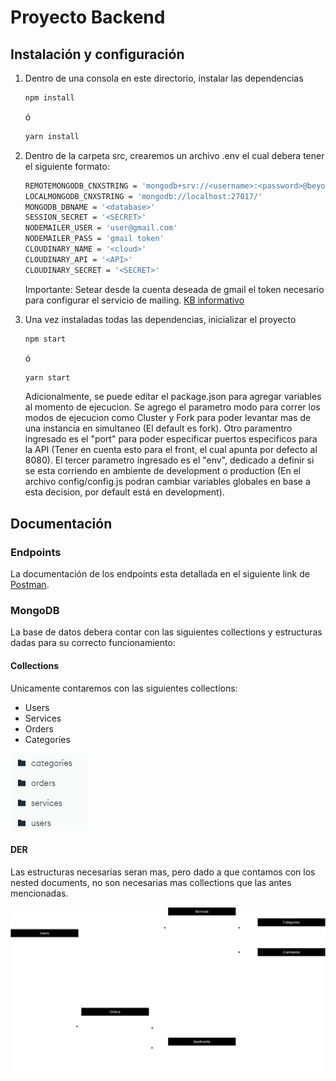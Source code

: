 # Proyecto Backend

## Instalación y configuración

1. Dentro de una consola en este directorio, instalar las dependencias

    ```bash
    npm install
    ```
    ó
    ```bash
    yarn install
    ```

2. Dentro de la carpeta src, crearemos un archivo .env el cual debera tener el siguiente formato:

    ```bash
    REMOTEMONGODB_CNXSTRING = 'mongodb+srv://<username>:<password>@beyondthebasics.abcde.mongodb.net/'
    LOCALMONGODB_CNXSTRING = 'mongodb://localhost:27017/'
    MONGODB_DBNAME = '<database>'
    SESSION_SECRET = '<SECRET>'
    NODEMAILER_USER = 'user@gmail.com'
    NODEMAILER_PASS = 'gmail token'
    CLOUDINARY_NAME = '<cloud>'
    CLOUDINARY_API = '<API>'
    CLOUDINARY_SECRET = '<SECRET>'
    ```

    Importante: Setear desde la cuenta deseada de gmail el token necesario para configurar el servicio de mailing. [KB informativo](https://www.freecodecamp.org/espanol/news/como-usar-nodemailer-para-enviar-correos-electronicos-desde-tu-servidor-node-js/)


3. Una vez instaladas todas las dependencias, inicializar el proyecto 

    ```bash
    npm start
    ```
    ó
    ```bash
    yarn start
    ```

    Adicionalmente, se puede editar el package.json para agregar variables al momento de ejecucion. Se agrego el parametro modo para correr los modos de ejecucion como Cluster y Fork para poder levantar mas de una instancia en simultaneo (El default es fork). Otro paramentro ingresado es el "port" para poder especificar puertos especificos para la API (Tener en cuenta esto para el front, el cual apunta por defecto al 8080). El tercer parametro ingresado es el "env", dedicado a definir si se esta corriendo en ambiente de development o production (En el archivo config/config.js podran cambiar variables globales en base a esta decision, por default está en development).

## Documentación

### Endpoints

La documentación de los endpoints esta detallada en el siguiente link de [Postman](https://documenter.getpostman.com/view/30943389/2s9YXe8PrP).


### MongoDB

La base de datos debera contar con las siguientes collections y estructuras dadas para su correcto funcionamiento:

#### Collections

Unicamente contaremos con las siguientes collections:

- Users
- Services
- Orders
- Categories

![Collections image](doc/collections.png)

#### DER

Las estructuras necesarias seran mas, pero dado a que contamos con los nested documents, no son necesarias mas collections que las antes mencionadas.

![DER image](doc/der.png)
